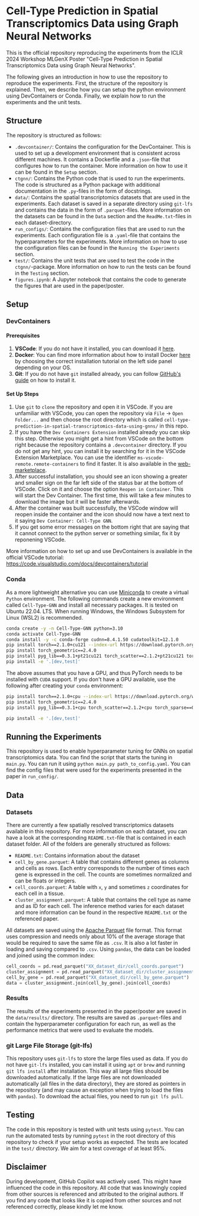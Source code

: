 # Cell-Type Prediction in Spatial Transcriptomics Data using Graph Neural Networks

This is the official repository reproducing the experiments from the ICLR 2024 Workshop MLGenX Poster "Cell-Type Prediction in Spatial Transcriptomics Data using Graph Neural Networks".

The following gives an introduction in how to use the repository to reproduce the experiments. First, the structure of the repository is explained. Then, we describe how you can setup the python environment using DevContainers or Conda. Finally, we explain how to run the experiments and the unit tests.

## Structure

The repository is structured as follows:
- `.devcontainer/`: Contains the configuration for the DevContainer. This is used to set up a development environment that is consistent across different machines. It contains a Dockerfile and a `.json`-file that configures how to run the container. More information on how to use it can be found in the `Setup` section.
- `ctgnn/`: Contains the Python code that is used to run the experiments. The code is structured as a Python package with additional documentation in the `.py`-files in the form of docstrings.
- `data/`: Contains the spatial transcriptomics datasets that are used in the experiments. Each dataset is saved in a separate directory using `git-lfs` and contains the data in the form of `.parquet`-files. More information on the datasets can be found in the `Data` section and the `ReadMe.txt`-files in each dataset-directory.
- `run_configs/`: Contains the configuration files that are used to run the experiments. Each configuration file is a `.yaml`-file that contains the hyperparameters for the experiments. More information on how to use the configuration files can be found in the `Running the Experiments` section.
- `test/`: Contains the unit tests that are used to test the code in the `ctgnn/`-package. More information on how to run the tests can be found in the `Testing` section.
- `figures.ipynb`: A Jupyter notebook that contains the code to generate the figures that are used in the paper/poster.

## Setup

### DevContainers

#### Prerequisites

1. **VSCode**: If you do not have it installed, you can download it [here](https://code.visualstudio.com/).
2. **Docker**: You can find more information about how to install Docker [here](https://docs.docker.com/desktop/) by choosing the correct installation tutorial on the left side panel depending on your OS.
3. **Git**: If you do not have `git` installed already, you can follow [GitHub's guide](https://github.com/git-guides/install-git) on how to install it.

#### Set Up Steps

1. Use `git` to `clone` the repository and open it in VSCode. If you are unfamiliar with VSCode, you can open the repository via `File` -> `Open Folder...` and then choose the root directory which is called `cell-type-prediction-in-spatial-transcriptomics-data-using-gnns/` in this repo.
2. If you have the `Dev Containers Extension` installed already you can skip this step. Otherwise you might get a hint from VSCode on the bottom right because the repository contains a `.devcontainer` directory. If you do not get any hint, you can install it by searching for it in the VSCode Extension Marketplace. You can use the identifier `ms-vscode-remote.remote-containers` to find it faster. It is also available in the [web-marketplace](https://marketplace.visualstudio.com/items?itemName=ms-vscode-remote.remote-containers).
3. After successful installation, you should see an icon showing a greater and smaller sign on the far left side of the status bar at the bottom of VSCode. Click on it and choose the option `Reopen in Container`. This will start the Dev Container. The first time, this will take a few minutes to download the image but it will be faster afterwards.
4. After the container was built successfully, the VSCode window will reopen inside the container and the icon should now have a text next to it saying `Dev Container: Cell-Type GNN`.
5. If you get some error messages on the bottom right that are saying that it cannot connect to the python server or something similar, fix it by reponening VSCode.

More information on how to set up and use DevContainers is available in the official VSCode tutorial: https://code.visualstudio.com/docs/devcontainers/tutorial

### Conda

As a more lightweight alternative you can use [Miniconda](https://docs.conda.io/projects/miniconda/en/latest/) to create a virtual `Python` environment. The following commands create a new environment called `Cell-Type-GNN` and install all necessary packages. It is tested on Ubuntu 22.04. LTS. When running Windows, the Windows Subsystem for Linux (WSL2) is recommended.

```bash
conda create -y -n Cell-Type-GNN python=3.10
conda activate Cell-Type-GNN
conda install -y -c conda-forge cudnn=8.4.1.50 cudatoolkit=12.1.0
pip install torch==2.1.0+cu121 --index-url https://download.pytorch.org/whl/cu121
pip install torch_geometric==2.4.0
pip install pyg_lib==0.3.1+pt21cu121 torch_scatter==2.1.2+pt21cu121 torch_sparse==0.6.18+pt21cu121 torch_cluster==1.6.3+pt21cu121 torch_spline_conv==1.2.2+pt21cu121 -f https://data.pyg.org/whl/torch-2.1.0+cu121.html
pip install -e '.[dev,test]'
```

The above assumes that you have a GPU, and thus PyTorch needs to be installed with `CUDA` support. If you don't have a GPU available, use the following after creating your `conda` environment:
    
```bash
pip install torch==2.1.0+cpu --index-url https://download.pytorch.org/whl/cpu
pip install torch_geometric==2.4.0
pip install pyg_lib==0.3.1+cpu torch_scatter==2.1.2+cpu torch_sparse==0.6.18+cpu torch_cluster==1.6.3+cpu torch_spline_conv==1.2.2+cpu -f https://data.pyg.org/whl/torch-2.1.0+cpu.html # CPU only

pip install -e '.[dev,test]'
```

## Running the Experiments

This repository is used to enable hyperparameter tuning for GNNs on spatial transcriptomics data. You can find the script that starts the tuning in `main.py`. You can run it using `python main.py path_to_config.yaml`. You can find the config files that were used for the experiments presented in the paper in `run_config/`.

## Data

### Datasets

There are currently a few spatially resolved transcriptomics datasets available in this repository. For more information on each dataset, you can have a look at the corresponding `README.txt`-file that is contained in each dataset folder. All of the folders are generally structured as follows:
- `README.txt`: Contains information about the dataset
- `cell_by_gene.parquet`: A table that contains different genes as columns and cells as rows. Each entry corresponds to the number of times each gene is expressed in the cell. The counts are sometimes normalized and can be floats or integers.
- `cell_coords.parquet`: A table with `x`, `y` and sometimes `z` coordinates for each cell in a tissue.
- `cluster_assignment.parquet`: A table that contains the cell type as name and as ID for each cell. The inference method varies for each dataset and more information can be found in the respective `README.txt` or the referenced paper.

All datasets are saved using the [Apache Parquet](https://parquet.apache.org/) file format. This format uses compression and needs only about 10% of the average storage that would be required to save the same file as `.csv`. It is also a lot faster in loading and saving compared to `.csv`. Using `pandas`, the data can be loaded and joined using the common index:
```python
cell_coords = pd.read_parquet("XX_dataset_dir/cell_coords.parquet")
cluster_assignment = pd.read_parquet("XX_dataset_dir/cluster_assignment.parquet")
cell_by_gene = pd.read_parquet("XX_dataset_dir/cell_by_gene.parquet")
data = cluster_assignment.join(cell_by_gene).join(cell_coords)
```

### Results

The results of the experiments presented in the paper/poster are saved in the `data/results/` directory. The results are saved as `.parquet`-files and contain the hyperparameter configuration for each run, as well as the performance metrics that were used to evaluate the models.

### git Large File Storage (git-lfs)

This repository uses `git-lfs` to store the large files used as data. If you do not have `git-lfs` installed, you can install it using `apt` or `brew` and running `git lfs install` after installation. This way all large files should be downloaded automatically. If the large files are not downloaded automatically (all files in the data directory), they are stored as pointers in the repository (and may cause an exception when trying to load the files with `pandas`). To download the actual files, you need to run `git lfs pull`.

## Testing

The code in this repository is tested with unit tests using `pytest`. You can run the automated tests by running `pytest` in the root directory of this repository to check if your setup works as expected. The tests are located in the `test/` directory. We aim for a test coverage of at least 95%.

## Disclaimer

During development, GitHub Copilot was actively used. This might have influenced the code in this repository. All code that was knowingly copied from other sources is referenced and attributed to the original authors. If you find any code that looks like it is copied from other sources and not referenced correctly, please kindly let me know.

